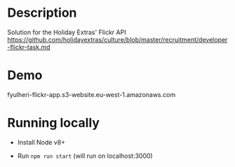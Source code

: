 # Description

Solution for the Holiday Extras' Flickr API
https://github.com/holidayextras/culture/blob/master/recruitment/developer-flickr-task.md


# Demo

fyulheri-flickr-app.s3-website.eu-west-1.amazonaws.com


# Running locally

- Install Node v8+

- Run `npm run start` (will run on localhost:3000)